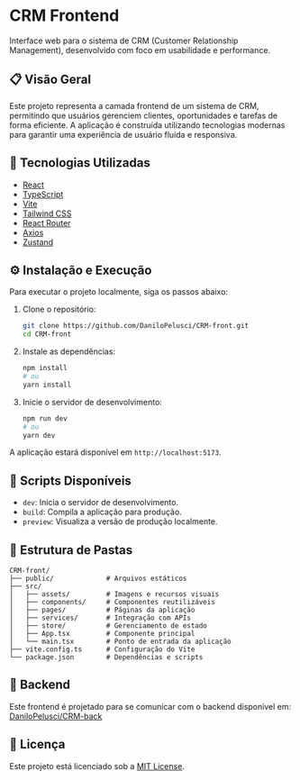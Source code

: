# CRM Frontend

Interface web para o sistema de CRM (Customer Relationship Management), desenvolvido com foco em usabilidade e performance.

## 📋 Visão Geral

Este projeto representa a camada frontend de um sistema de CRM, permitindo que usuários gerenciem clientes, oportunidades e tarefas de forma eficiente. A aplicação é construída utilizando tecnologias modernas para garantir uma experiência de usuário fluida e responsiva.

## 🚀 Tecnologias Utilizadas

- [React](https://reactjs.org/)
- [TypeScript](https://www.typescriptlang.org/)
- [Vite](https://vitejs.dev/)
- [Tailwind CSS](https://tailwindcss.com/)
- [React Router](https://reactrouter.com/)
- [Axios](https://axios-http.com/)
- [Zustand](https://zustand-demo.pmnd.rs/)

## ⚙️ Instalação e Execução

Para executar o projeto localmente, siga os passos abaixo:

1. Clone o repositório:

   ```bash
   git clone https://github.com/DaniloPelusci/CRM-front.git
   cd CRM-front
   ```

2. Instale as dependências:

   ```bash
   npm install
   # ou
   yarn install
   ```

3. Inicie o servidor de desenvolvimento:

   ```bash
   npm run dev
   # ou
   yarn dev
   ```

A aplicação estará disponível em `http://localhost:5173`.

## 🧪 Scripts Disponíveis

- `dev`: Inicia o servidor de desenvolvimento.
- `build`: Compila a aplicação para produção.
- `preview`: Visualiza a versão de produção localmente.

## 📁 Estrutura de Pastas

```
CRM-front/
├── public/             # Arquivos estáticos
├── src/
│   ├── assets/         # Imagens e recursos visuais
│   ├── components/     # Componentes reutilizáveis
│   ├── pages/          # Páginas da aplicação
│   ├── services/       # Integração com APIs
│   ├── store/          # Gerenciamento de estado
│   ├── App.tsx         # Componente principal
│   └── main.tsx        # Ponto de entrada da aplicação
├── vite.config.ts      # Configuração do Vite
└── package.json        # Dependências e scripts
```

## 🔗 Backend

Este frontend é projetado para se comunicar com o backend disponível em: [DaniloPelusci/CRM-back](https://github.com/DaniloPelusci/CRM-back)

## 📄 Licença

Este projeto está licenciado sob a [MIT License](LICENSE).

